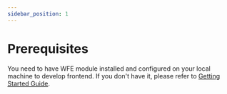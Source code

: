```yaml
---
sidebar_position: 1
---
```

# Prerequisites

You need to have WFE module installed and configured on your local machine to develop frontend. If you don't have it,
please refer to [Getting Started Guide](../../Getting%20Started/0_overview.md).  
